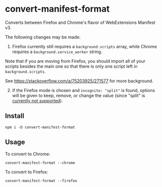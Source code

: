 # convert-manifest-format

Converts between Firefox and Chrome's flavor of WebExtensions
Manifest v3.

The following changes may be made:

1. Firefox currently still requires a `background.scripts` array,
while Chrome requires a `background.service_worker` string.

Note that if you are moving from Firefox, you should import all
of your scripts besides the main one so that there is only one
script left in `background.scripts`.

See <https://stackoverflow.com/a/75203925/271577>
for more background.

2. If the Firefox mode is chosen and `incognito: "split"` is found,
options will be given to keep, remove, or change the value (since
"split" is [currently not supported](https://firefox-source-docs.mozilla.org/toolkit/components/extensions/webextensions/incognito.html)).

## Install

```shell
npm i -D convert-manifest-format
```

## Usage

To convert to Chrome:

```shell
convert-manifest-format --chrome
```

To convert to Firefox:

```shell
convert-manifest-format --firefox
```

